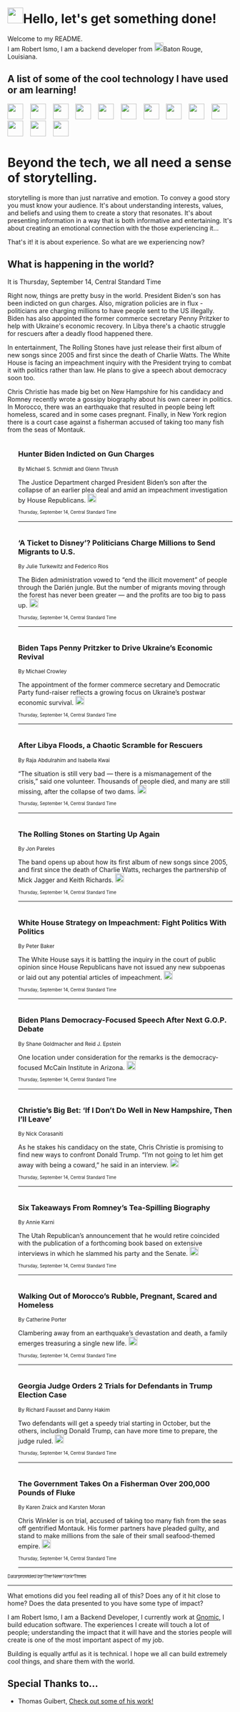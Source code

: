 <h1><img src="https://emojis.slackmojis.com/emojis/images/1643514375/3493/hot-coffee.gif?1643514375" width="35"/>Hello, let's get something done!</h1>

<p>Welcome to my README.<br/>
I am Robert Ismo, I am a backend developer from <img src="https://emojis.slackmojis.com/emojis/images/1638395689/50435/moulin_rouge.png?1638395689" width="20"/>Baton Rouge, Louisiana.</p>
<h2>A list of some of the cool technology I have used or am learning!</h2>
<p>
<img src="https://emojis.slackmojis.com/emojis/images/1643516091/21142/meow_bongotap.gif?1643516091" width="35" alt="">
<img src="https://img.shields.io/badge/Favorite%20Frontend%20Framework-SvelteKit-f83903" alt="">
<img src="https://img.shields.io/badge/Second%20Favorite-Vue-40b581" alt="">
<img src="https://img.shields.io/badge/Most%20Used%20Runtime-Nodejs-78b061" alt="">
<img src="https://emojis.slackmojis.com/emojis/images/1643517416/34482/fire.gif?1643517416" width="35" alt="">
<img src="https://img.shields.io/badge/Javascript%20But%20Better-Typescript-0078ca" alt="">
<img src="https://img.shields.io/badge/Favorite%20Language-Elixir-3e244d" alt="">
<img src="https://img.shields.io/badge/Containerize%20Everything-Docker-6ac9ef" alt="">
<img src="https://emojis.slackmojis.com/emojis/images/1643514596/5999/meow_party.gif?1643514596" width="35" alt="">
<img src="https://img.shields.io/badge/API%20Love%20Language-Graphql-de32a5" alt="">
<img src="https://img.shields.io/badge/Our%20Favorite%20Version%20Controller-Git-e94f33" alt="">
<img src="https://img.shields.io/badge/Favorite%20Database-Redis-d42d1d" alt="">
<img src="https://emojis.slackmojis.com/emojis/images/1643514559/5584/deployparrot.gif?1643514559" width="35" alt="">
<img src="https://img.shields.io/badge/Container%20Interstate-RabbitMQ-f66200" alt="">
<img src="https://img.shields.io/badge/Gotta%20Learn-Kubernetes-316adf" alt="">
<img src="https://img.shields.io/badge/Really%20Mature%20Now-WASM-654fef" alt="">
<img src="https://emojis.slackmojis.com/emojis/images/1666642497/61942/dance_vibe.gif?1666642497" width="35" alt="">
<img src="https://img.shields.io/badge/For%20My%20M1-ARM64-657d96" alt="">
<img src="https://img.shields.io/badge/Loving%20This%20So%20Much-TailwindCSS-17bcb5" alt="">
<img src="https://img.shields.io/badge/Cool%20Build%20Tool-Vite-f9cb24" alt="">
<img src="https://emojis.slackmojis.com/emojis/images/1669231376/62819/working-on-it.gif?1669231376" width="35" alt="">
<img src="https://img.shields.io/badge/Fun%20and%20Easy%20Database-MongoDB-5f8c49" alt="">
<img src="https://img.shields.io/badge/JS%20Life%20Support-NPM-c73737" alt="">
<img src="https://img.shields.io/badge/I%20Liked%20It-DynamoDB-0073b9" alt="">
<img src="https://emojis.slackmojis.com/emojis/images/1643514045/46/question.gif?1643514045" width="35" alt="">
<img src="https://img.shields.io/badge/cool-React-60d6f9" alt="">
<img src="https://img.shields.io/badge/Future%20Big%20Project-Lambda-f37e00" alt="">
<img src="https://img.shields.io/badge/NPM%20But%20Better-PNPM-f1aa07" alt="">
<img src="https://emojis.slackmojis.com/emojis/images/1643514943/9662/fbwow.gif?1643514943" width="35" alt="">
<img src="https://img.shields.io/badge/First%20Language-C-662079" alt="">
<img src="https://img.shields.io/badge/Where%20I%20Deploy%20Frontend-Vercel-000000" alt="">
<img src="https://img.shields.io/badge/Who%20Does%20not%20Want%20an%20App-Swift-f9492a" alt="">
<img src="https://emojis.slackmojis.com/emojis/images/1643514058/151/javascript.png?1643514058" width="35" alt="">
<img src="https://img.shields.io/badge/cool-Python-fbd542" alt="">
<img src="https://img.shields.io/badge/Favorite%20Something-Stripe-656cdc" alt="">
<img src="https://img.shields.io/badge/Of%20Course-HTML5-ed6327" alt="">
<img src="https://emojis.slackmojis.com/emojis/images/1660415405/60731/bomb.gif?1660415405" width="35" alt="">
<img src="https://img.shields.io/badge/hate-CSS-2964ec" alt="">
<img src="https://img.shields.io/badge/Learning-CircleCI-141215" alt="">
<img src="https://img.shields.io/badge/Learning-Rust-fbbb3b" alt="">
<img src="https://emojis.slackmojis.com/emojis/images/1660415397/60712/writing-hand.gif?1660415397" width="35" alt="">
<img src="https://img.shields.io/badge/Dev%20Browser%20of%20Choice-Firefox-cc4e26" alt="">
<img src="https://img.shields.io/badge/Recoverying%20From%20Windows-UNIX-1781e3" alt="">
<img src="https://img.shields.io/badge/LOVE-LogSeq-90c1c2" alt="">
<img src="https://emojis.slackmojis.com/emojis/images/1643514066/223/kirby.gif?1643514066" width="35" alt="">
<img src="https://img.shields.io/badge/Daily%20Driver-MacOS-e6e6e8" alt="">
<img src="https://img.shields.io/badge/Git%20Server-Github-000000" alt="">
<img src="https://img.shields.io/badge/enjoyable-EC2-f17428" alt="">
<img src="https://emojis.slackmojis.com/emojis/images/1643514239/2069/excited.gif?1643514239" width="35" alt="">
</p>
<h1>Beyond the tech, we all need a sense of storytelling.</h1>
<p>storytelling is more than just narrative and emotion. To convey a good story you must know your audience. It's about understanding interests, values, and beliefs and using them to create a story that resonates. It's about presenting information in a way that is both informative and entertaining. It's about creating an emotional connection with the those experiencing it...</p>
<p>That's it! it is about experience. So what are we experiencing now?</p>
<h2>What is happening in the world?</h2>
<p>It is Thursday, September 14, Central Standard Time</p>
<p>
Right now, things are pretty busy in the world. President Biden&#39;s son has been indicted on gun charges. Also, migration policies are in flux - politicians are charging millions to have people sent to the US illegally. 
Biden has also appointed the former commerce secretary Penny Pritzker to help with Ukraine&#39;s economic recovery. In Libya there&#39;s a chaotic struggle for rescuers after a deadly flood happened there.

In entertainment, The Rolling Stones have just release their first album of new songs since 2005 and first since the death of Charlie Watts. The White House is facing an impeachment inquiry with the President trying to combat it with politics rather than law. He plans to give a speech about democracy soon too.

Chris Christie has made big bet on New Hampshire for his candidacy and Romney recently wrote a gossipy biography about his own career in politics. In Morocco, there was an earthquake that resulted in people being left homeless, scared and in some cases pregnant. Finally, in New York region there is a court case against a fisherman accused of taking too many fish from the seas of Montauk.</p>
<ol>
<img src="https://img.shields.io/badge/-us-blue" alt="">
<h3>Hunter Biden Indicted on Gun Charges</h3>
<sub>By Michael S. Schmidt and Glenn Thrush</sub>
<p>The Justice Department charged President Biden’s son after the collapse of an earlier plea deal and amid an impeachment investigation by House Republicans.  <a href="https://nyti.ms/44V1mjU"><img src="https://developer.nytimes.com/files/poweredby_nytimes_30b.png?v=1583354208352" height="20"></a></p>
<sub><sub>Thursday, September 14, Central Standard Time</sub></sub>
<hr/>
<img src="https://img.shields.io/badge/-world-blue" alt="">
<h3>‘A Ticket to Disney’? Politicians Charge Millions to Send Migrants to U.S.</h3>
<sub>By Julie Turkewitz and Federico Rios</sub>
<p>The Biden administration vowed to “end the illicit movement” of people through the Darién jungle. But the number of migrants moving through the forest has never been greater — and the profits are too big to pass up.  <a href="https://nyti.ms/46d90Hu"><img src="https://developer.nytimes.com/files/poweredby_nytimes_30b.png?v=1583354208352" height="20"></a></p>
<sub><sub>Thursday, September 14, Central Standard Time</sub></sub>
<hr/>
<img src="https://img.shields.io/badge/-us-blue" alt="">
<h3>Biden Taps Penny Pritzker to Drive Ukraine’s Economic Revival</h3>
<sub>By Michael Crowley</sub>
<p>The appointment of the former commerce secretary and Democratic Party fund-raiser reflects a growing focus on Ukraine’s postwar economic survival.  <a href="https://nyti.ms/44XYbYJ"><img src="https://developer.nytimes.com/files/poweredby_nytimes_30b.png?v=1583354208352" height="20"></a></p>
<sub><sub>Thursday, September 14, Central Standard Time</sub></sub>
<hr/>
<img src="https://img.shields.io/badge/-world-blue" alt="">
<h3>After Libya Floods, a Chaotic Scramble for Rescuers</h3>
<sub>By Raja Abdulrahim and Isabella Kwai</sub>
<p>“The situation is still very bad — there is a mismanagement of the crisis,” said one volunteer. Thousands of people died, and many are still missing, after the collapse of two dams.  <a href="https://nyti.ms/3PlpHtG"><img src="https://developer.nytimes.com/files/poweredby_nytimes_30b.png?v=1583354208352" height="20"></a></p>
<sub><sub>Thursday, September 14, Central Standard Time</sub></sub>
<hr/>
<img src="https://img.shields.io/badge/-arts-blue" alt="">
<h3>The Rolling Stones on Starting Up Again</h3>
<sub>By Jon Pareles</sub>
<p>The band opens up about how its first album of new songs since 2005, and first since the death of Charlie Watts, recharges the partnership of Mick Jagger and Keith Richards.  <a href="https://nyti.ms/3r6yZBM"><img src="https://developer.nytimes.com/files/poweredby_nytimes_30b.png?v=1583354208352" height="20"></a></p>
<sub><sub>Thursday, September 14, Central Standard Time</sub></sub>
<hr/>
<img src="https://img.shields.io/badge/-us-blue" alt="">
<h3>White House Strategy on Impeachment: Fight Politics With Politics</h3>
<sub>By Peter Baker</sub>
<p>The White House says it is battling the inquiry in the court of public opinion since House Republicans have not issued any new subpoenas or laid out any potential articles of impeachment.  <a href="https://nyti.ms/3ZleQVg"><img src="https://developer.nytimes.com/files/poweredby_nytimes_30b.png?v=1583354208352" height="20"></a></p>
<sub><sub>Thursday, September 14, Central Standard Time</sub></sub>
<hr/>
<img src="https://img.shields.io/badge/-us-blue" alt="">
<h3>Biden Plans Democracy-Focused Speech After Next G.O.P. Debate</h3>
<sub>By Shane Goldmacher and Reid J. Epstein</sub>
<p>One location under consideration for the remarks is the democracy-focused McCain Institute in Arizona.  <a href="https://nyti.ms/3sV0K0A"><img src="https://developer.nytimes.com/files/poweredby_nytimes_30b.png?v=1583354208352" height="20"></a></p>
<sub><sub>Thursday, September 14, Central Standard Time</sub></sub>
<hr/>
<img src="https://img.shields.io/badge/-us-blue" alt="">
<h3>Christie’s Big Bet: ‘If I Don’t Do Well in New Hampshire, Then I’ll Leave’</h3>
<sub>By Nick Corasaniti</sub>
<p>As he stakes his candidacy on the state, Chris Christie is promising to find new ways to confront Donald Trump. “I’m not going to let him get away with being a coward,” he said in an interview.  <a href="https://nyti.ms/468SZSY"><img src="https://developer.nytimes.com/files/poweredby_nytimes_30b.png?v=1583354208352" height="20"></a></p>
<sub><sub>Thursday, September 14, Central Standard Time</sub></sub>
<hr/>
<img src="https://img.shields.io/badge/-us-blue" alt="">
<h3>Six Takeaways From Romney’s Tea-Spilling Biography</h3>
<sub>By Annie Karni</sub>
<p>The Utah Republican’s announcement that he would retire coincided with the publication of a forthcoming book based on extensive interviews in which he slammed his party and the Senate.  <a href="https://nyti.ms/3Lpik3j"><img src="https://developer.nytimes.com/files/poweredby_nytimes_30b.png?v=1583354208352" height="20"></a></p>
<sub><sub>Thursday, September 14, Central Standard Time</sub></sub>
<hr/>
<img src="https://img.shields.io/badge/-world-blue" alt="">
<h3>Walking Out of Morocco’s Rubble, Pregnant, Scared and Homeless</h3>
<sub>By Catherine Porter</sub>
<p>Clambering away from an earthquake’s devastation and death, a family emerges treasuring a single new life.  <a href="https://nyti.ms/48iRHXl"><img src="https://developer.nytimes.com/files/poweredby_nytimes_30b.png?v=1583354208352" height="20"></a></p>
<sub><sub>Thursday, September 14, Central Standard Time</sub></sub>
<hr/>
<img src="https://img.shields.io/badge/-us-blue" alt="">
<h3>Georgia Judge Orders 2 Trials for Defendants in Trump Election Case</h3>
<sub>By Richard Fausset and Danny Hakim</sub>
<p>Two defendants will get a speedy trial starting in October, but the others, including Donald Trump, can have more time to prepare, the judge ruled.  <a href="https://nyti.ms/3RiXXZ5"><img src="https://developer.nytimes.com/files/poweredby_nytimes_30b.png?v=1583354208352" height="20"></a></p>
<sub><sub>Thursday, September 14, Central Standard Time</sub></sub>
<hr/>
<img src="https://img.shields.io/badge/-nyregion-blue" alt="">
<h3>The Government Takes On a Fisherman Over 200,000 Pounds of Fluke</h3>
<sub>By Karen Zraick and Karsten Moran</sub>
<p>Chris Winkler is on trial, accused of taking too many fish from the seas off gentrified Montauk. His former partners have pleaded guilty, and stand to make millions from the sale of their small seafood-themed empire.  <a href="https://nyti.ms/3ZkDLZ6"><img src="https://developer.nytimes.com/files/poweredby_nytimes_30b.png?v=1583354208352" height="20"></a></p>
<sub><sub>Thursday, September 14, Central Standard Time</sub></sub>
<hr/>
</ol>
<a href="https://developer.nytimes.com"><sub><sub>Data provided by The New York Times</sub></sub></a>
<hr/>
<p>What emotions did you feel reading all of this? Does any of it hit close to home? Does the data presented to you have some type of impact?</p>
<p>I am Robert Ismo, I am a Backend Developer, I currently work at <a href="https://gnomic.education/">Gnomic</a>, I build education software. The experiences I create will touch a lot of people; understanding the impact that it will have and the stories people will create is one of the most important aspect of my job.</p>
<p>Building is equally artful as it is technical. I hope we all can build extremely cool things, and share them with the world.</p>
<h2>Special Thanks to...</h2>
<ul>
<li>Thomas Guibert, <a href="https://github.com/thmsgbrt/thmsgbrt">Check out some of his work!</a></li>
</ul>